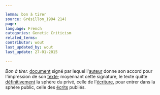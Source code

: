 ```yaml
---

lemma: bon à tirer
source: Grésillon_1994 214)
page: 
language: French
categories: Genetic Criticism
related_terms: 
contributor: wout
last_updated_by: wout
last_update: 27-01-2015
        
---
```


_Bon à tirer._ [document](document.html) signé par lequel l'[auteur](author.html) donne son accord pour l'impression de son [texte](text.html); moyennant cette signature, le texte quitte [définitivement](definitive.html) la sphère du privé, celle de l'[écriture](writingProcess.html), pour entrer dans la sphère public, celle des [écrits](writingProduct.html) publiés.

